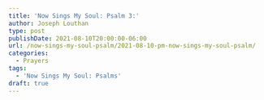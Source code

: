 ```yaml
---
title: 'Now Sings My Soul: Psalm 3:'
author: Joseph Louthan
type: post
publishDate: 2021-08-10T20:00:00-06:00
url: /now-sings-my-soul-psalm/2021-08-10-pm-now-sings-my-soul-psalm/
categories:
  - Prayers
tags:
  - 'Now Sings My Soul: Psalms'
draft: true
---
```

<div style="font-variant: small-caps;">

</div>
    
